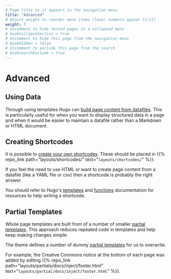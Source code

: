 ```yaml
---
# Page title as it appears in the navigation menu
title: "Advanced"
# Adjust weight to reorder menu items (lower numbers appear first)
weight: 7
# Uncomment to hide nested pages in a collapsed menu
# bookCollapseSection = true
# Uncomment to hide this page from the navigation menu
# bookHidden = false
# Uncomment to exclude this page from the search
# bookSearchExclude = true
---
```


# Advanced

## Using Data

Through using templates Hugo can [build page content from datafiles](https://gohugo.io/templates/data-templates/).
This is particularly useful for when you want to display structured data in a page and when it would be easier to maintain a datafile rather than a Markdown or HTML document.

## Creating Shortcodes

It is possible to [create your own shortcodes](https://gohugo.io/templates/shortcode-templates/).
These should be placed in {{% repo_link path="layouts/shortcodes/" text="`layouts/shortcodes/`" %}}.

If you feel the need to use HTML or want to create page content from a datafile (like a YAML file or csv) then a shortcode is probably the right answer.

You should refer to Hugo's [templates](https://gohugo.io/templates/) and [functions](https://gohugo.io/functions/) documentation for resources to help writing a shortcode.

## Partial Templates

Whole page templates are built from of a number of smaller [partial templates](https://gohugo.io/templates/partials/).
This approach reduces repeated code in templates and help keep making changes simple.

The theme defines a number of dummy [partial templates](https://github.com/alex-shpak/hugo-book#partials) for us to overwrite.

For example, the Creative Commons notice at the bottom of each page was added by editing {{% repo_link path="layouts/partials/docs/inject/footer.html" text="`layouts/partial/docs/inject/footer.html`" %}}.
